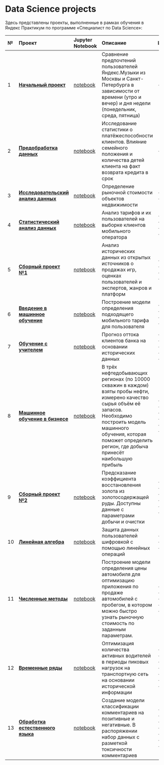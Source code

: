 # Data Science projects

Здесь представлены проекты, выполненные в рамках обучения в Яндекс Практикум по программе «Специалист по Data Science»:

| № | **Проект** | **Jupyter Notebook** | **Описание** | **Инструменты** |  
|:--|:-----------|:---------------------|:-------------|:----------------|  
| 1 | [**Начальный проект**](https://github.com/egoRRyabinin/my_projects/blob/abb17a1120beaa6f0983c311e5b6ece6b534ada1/01.%20%D0%9D%D0%B0%D1%87%D0%B0%D0%BB%D1%8C%D0%BD%D1%8B%D0%B9%20%D0%BF%D1%80%D0%BE%D0%B5%D0%BA%D1%82/big_cities_music.ipynb) | [notebook](https://nbviewer.org/github/egoRRyabinin/my_projects/blob/6d677b3727d5da3c6b74aa7dbae5b87a073106cb/01.%20%D0%9D%D0%B0%D1%87%D0%B0%D0%BB%D1%8C%D0%BD%D1%8B%D0%B9%20%D0%BF%D1%80%D0%BE%D0%B5%D0%BA%D1%82/big_cities_music.ipynb) | Сравнение предпочтений пользователей Яндекс.Музыки из Москвы и Санкт-Петербурга в зависимости от времени (утро и вечер) и дня недели (понедельник, среда, пятница) | - pandas<br> |
| 2 | [**Предобработка данных**](https://github.com/egoRRyabinin/my_projects/blob/cf8714bcb13df4a416b91d9093d3cbd19c1380ba/02.%20%D0%9F%D1%80%D0%B5%D0%B4%D0%BE%D0%B1%D1%80%D0%B0%D0%B1%D0%BE%D1%82%D0%BA%D0%B0%20%D0%B4%D0%B0%D0%BD%D0%BD%D1%8B%D1%85/borrowers_reliability.ipynb) | [notebook](https://nbviewer.org/github/egoRRyabinin/my_projects/blob/cf8714bcb13df4a416b91d9093d3cbd19c1380ba/02.%20%D0%9F%D1%80%D0%B5%D0%B4%D0%BE%D0%B1%D1%80%D0%B0%D0%B1%D0%BE%D1%82%D0%BA%D0%B0%20%D0%B4%D0%B0%D0%BD%D0%BD%D1%8B%D1%85/borrowers_reliability.ipynb) | Исследование статистики о платёжеспособности клиентов. Влияние семейного положения и количества детей клиента на факт возврата кредита в срок | - pandas<br> |
| 3 | [**Исследовательский анализ данных**](https://github.com/egoRRyabinin/my_projects/blob/18297395d1d1da3216af78024ad946b7c3508e89/03.%20%D0%98%D1%81%D1%81%D0%BB%D0%B5%D0%B4%D0%BE%D0%B2%D0%B0%D1%82%D0%B5%D0%BB%D1%8C%D1%81%D0%BA%D0%B8%D0%B9%20%D0%B0%D0%BD%D0%B0%D0%BB%D0%B8%D0%B7%20%D0%B4%D0%B0%D0%BD%D0%BD%D1%8B%D1%85/real_estate_research.ipynb) | [notebook](https://nbviewer.org/github/egoRRyabinin/my_projects/blob/76ac5ef5eb9b7242d0396d86044c5f6802a9a207/03.%20%D0%98%D1%81%D1%81%D0%BB%D0%B5%D0%B4%D0%BE%D0%B2%D0%B0%D1%82%D0%B5%D0%BB%D1%8C%D1%81%D0%BA%D0%B8%D0%B9%20%D0%B0%D0%BD%D0%B0%D0%BB%D0%B8%D0%B7%20%D0%B4%D0%B0%D0%BD%D0%BD%D1%8B%D1%85/real_estate_research.ipynb) | Определение рыночной стоимости объектов недвижимости | - pandas<br>- matplotlib |  
| 4 | [**Статистический анализ данных**](https://github.com/egoRRyabinin/my_projects/blob/46737b04addab7d2dbe05c786e18849f988b75f7/04.%20%D0%A1%D1%82%D0%B0%D1%82%D0%B8%D1%81%D1%82%D0%B8%D1%87%D0%B5%D1%81%D0%BA%D0%B8%D0%B9%20%D0%B0%D0%BD%D0%B0%D0%BB%D0%B8%D0%B7%20%D0%B4%D0%B0%D0%BD%D0%BD%D1%8B%D1%85/mobile_network.ipynb) | [notebook](https://nbviewer.org/github/egoRRyabinin/my_projects/blob/46737b04addab7d2dbe05c786e18849f988b75f7/04.%20%D0%A1%D1%82%D0%B0%D1%82%D0%B8%D1%81%D1%82%D0%B8%D1%87%D0%B5%D1%81%D0%BA%D0%B8%D0%B9%20%D0%B0%D0%BD%D0%B0%D0%BB%D0%B8%D0%B7%20%D0%B4%D0%B0%D0%BD%D0%BD%D1%8B%D1%85/mobile_network.ipynb) | Анализ тарифов и их пользователей на выборке клиентов мобильного оператора | - pandas<br>- scipy<br>- matplotlib<br>- seaborn<br> |  
| 5 | [**Сборный проект №1**](https://github.com/egoRRyabinin/my_projects/blob/02cf625eee4707b3e6fd54587e7665f73b59d4db/05.%20%D0%A1%D0%B1%D0%BE%D1%80%D0%BD%D1%8B%D0%B9%20%D0%BF%D1%80%D0%BE%D0%B5%D0%BA%D1%82%20%E2%84%961/videogames_research.ipynb) | [notebook](https://nbviewer.org/github/egoRRyabinin/my_projects/blob/02cf625eee4707b3e6fd54587e7665f73b59d4db/05.%20%D0%A1%D0%B1%D0%BE%D1%80%D0%BD%D1%8B%D0%B9%20%D0%BF%D1%80%D0%BE%D0%B5%D0%BA%D1%82%20%E2%84%961/videogames_research.ipynb) | Анализ исторических данных из открытых источников о продажах игр, оценках пользователей и экспертов, жанров и платформ | - pandas<br>- numpy<br>- matplotlib<br>- seaborn<br> |  
| 6 | [**Введение в машинное обучение**](https://github.com/egoRRyabinin/my_projects/blob/7dc06154069e8536a1539c25d85f2706fb06ac32/06.%20%D0%92%D0%B2%D0%B5%D0%B4%D0%B5%D0%BD%D0%B8%D0%B5%20%D0%B2%20%D0%BC%D0%B0%D1%88%D0%B8%D0%BD%D0%BD%D0%BE%D0%B5%20%D0%BE%D0%B1%D1%83%D1%87%D0%B5%D0%BD%D0%B8%D0%B5/tariff_recomendation.ipynb) | [notebook](https://nbviewer.org/github/egoRRyabinin/my_projects/blob/7dc06154069e8536a1539c25d85f2706fb06ac32/06.%20%D0%92%D0%B2%D0%B5%D0%B4%D0%B5%D0%BD%D0%B8%D0%B5%20%D0%B2%20%D0%BC%D0%B0%D1%88%D0%B8%D0%BD%D0%BD%D0%BE%D0%B5%20%D0%BE%D0%B1%D1%83%D1%87%D0%B5%D0%BD%D0%B8%D0%B5/tariff_recomendation.ipynb) | Построение модели определения подходящего мобильного тарифа для пользователя | - pandas<br>- numpy<br>- sklearn<br>- matplotlib<br> |  
| 7 | [**Обучение с учителем**](https://github.com/egoRRyabinin/my_projects/blob/148094d117f279b6011a05f8b627c1805e26356a/07.%20%D0%9E%D0%B1%D1%83%D1%87%D0%B5%D0%BD%D0%B8%D0%B5%20%D1%81%20%D1%83%D1%87%D0%B8%D1%82%D0%B5%D0%BB%D0%B5%D0%BC/customer_churn.ipynb) | [notebook](https://nbviewer.org/github/egoRRyabinin/my_projects/blob/148094d117f279b6011a05f8b627c1805e26356a/07.%20%D0%9E%D0%B1%D1%83%D1%87%D0%B5%D0%BD%D0%B8%D0%B5%20%D1%81%20%D1%83%D1%87%D0%B8%D1%82%D0%B5%D0%BB%D0%B5%D0%BC/customer_churn.ipynb) | Прогноз оттока клиентов банка на основании исторических данных | - pandas<br>- numpy<br>- sklearn<br>- matplotlib<br>- seaborn |  
| 8 | [**Машинное обучение в бизнесе**](https://github.com/egoRRyabinin/my_projects/blob/9c4482715eba5ff370488f3865c43df348c62861/08.%20%D0%9C%D0%B0%D1%88%D0%B8%D0%BD%D0%BD%D0%BE%D0%B5%20%D0%BE%D0%B1%D1%83%D1%87%D0%B5%D0%BD%D0%B8%D0%B5%20%D0%B2%20%D0%B1%D0%B8%D0%B7%D0%BD%D0%B5%D1%81%D0%B5/well_location.ipynb) | [notebook](https://nbviewer.org/github/egoRRyabinin/my_projects/blob/9c4482715eba5ff370488f3865c43df348c62861/08.%20%D0%9C%D0%B0%D1%88%D0%B8%D0%BD%D0%BD%D0%BE%D0%B5%20%D0%BE%D0%B1%D1%83%D1%87%D0%B5%D0%BD%D0%B8%D0%B5%20%D0%B2%20%D0%B1%D0%B8%D0%B7%D0%BD%D0%B5%D1%81%D0%B5/well_location.ipynb) | В трёх нефтедобывающих регионах (по 10000 скважин в каждом) взяты пробы нефти, измерено качество сырья объём её запасов. Необходимо построить модель машинного обучения, которая поможет определить регион, где добыча принесёт наибольшую прибыль | - pandas<br>- numpy<br>- sklearn<br>- scipy<br>- matplotlib<br>- seaborn |  
| 9 | [**Сборный проект №2**](https://github.com/egoRRyabinin/my_projects/blob/50b62b967c8f48e88b42995d1bba12927897ac96/09.%20%D0%A1%D0%B1%D0%BE%D1%80%D0%BD%D1%8B%D0%B9%20%D0%BF%D1%80%D0%BE%D0%B5%D0%BA%D1%82%20%E2%84%962/gold_recovery.ipynb) | [notebook](https://nbviewer.org/github/egoRRyabinin/my_projects/blob/50b62b967c8f48e88b42995d1bba12927897ac96/09.%20%D0%A1%D0%B1%D0%BE%D1%80%D0%BD%D1%8B%D0%B9%20%D0%BF%D1%80%D0%BE%D0%B5%D0%BA%D1%82%20%E2%84%962/gold_recovery.ipynb) | Предсказание коэффициента восстановления золота из золотосодержащей руды. Доступны данные с параметрами добычи и очистки | - pandas<br>- numpy<br>- scipy<br>- sklearn<br>- matplotlib<br>- seaborn |  
| 10 | [**Линейная алгебра**](https://github.com/egoRRyabinin/my_projects/blob/cc6bca9cbcdc74260d1cf45103ed2e3cd8e1597d/10.%20%D0%9B%D0%B8%D0%BD%D0%B5%D0%B9%D0%BD%D0%B0%D1%8F%20%D0%B0%D0%BB%D0%B3%D0%B5%D0%B1%D1%80%D0%B0/personal_data_protection.ipynb) | [notebook](https://nbviewer.org/github/egoRRyabinin/my_projects/blob/cc6bca9cbcdc74260d1cf45103ed2e3cd8e1597d/10.%20%D0%9B%D0%B8%D0%BD%D0%B5%D0%B9%D0%BD%D0%B0%D1%8F%20%D0%B0%D0%BB%D0%B3%D0%B5%D0%B1%D1%80%D0%B0/personal_data_protection.ipynb) | Защита данных пользователей шифровкой с помощью линейных операций | - pandas<br>- numpy<br>- sklearn<br> | 
| 11 | [**Численные методы**](https://github.com/egoRRyabinin/my_projects/blob/dac6ef770f6a374fb041cb540f74fc05c93e5927/11.%20%D0%A7%D0%B8%D1%81%D0%BB%D0%B5%D0%BD%D0%BD%D1%8B%D0%B5%20%D0%BC%D0%B5%D1%82%D0%BE%D0%B4%D1%8B/car_price.ipynb) | [notebook](https://nbviewer.org/github/egoRRyabinin/my_projects/blob/dac6ef770f6a374fb041cb540f74fc05c93e5927/11.%20%D0%A7%D0%B8%D1%81%D0%BB%D0%B5%D0%BD%D0%BD%D1%8B%D0%B5%20%D0%BC%D0%B5%D1%82%D0%BE%D0%B4%D1%8B/car_price.ipynb) | Построение модели определения цены автомобиля для оптимизацию приложения по продаже автомобилей с пробегом, в котором можно быстро узнать рыночную стоимость по заданным параметрам. | - pandas<br>- numpy<br>- sklearn<br>- lightgbm<br>- catboost |  
| 12 | [**Временные ряды**](https://github.com/egoRRyabinin/my_projects/blob/2d0990ac35e996323df2a32f086cb8532183ba8e/12.%20%D0%92%D1%80%D0%B5%D0%BC%D0%B5%D0%BD%D0%BD%D1%8B%D0%B5%20%D1%80%D1%8F%D0%B4%D1%8B/taxi_orders.ipynb) | [notebook](https://nbviewer.org/github/egoRRyabinin/my_projects/blob/2d0990ac35e996323df2a32f086cb8532183ba8e/12.%20%D0%92%D1%80%D0%B5%D0%BC%D0%B5%D0%BD%D0%BD%D1%8B%D0%B5%20%D1%80%D1%8F%D0%B4%D1%8B/taxi_orders.ipynb) | Оптимизация количества активных водителей в периоды пиковых нагрузок на транспортную сеть на основании исторической информации | - pandas<br>- numpy<br>- sklearn<br>- statsmodels<br>- matplotlib<br>- catboost<br>- lightgbm |  
| 13 | [**Обработка естественного языка**](https://github.com/egoRRyabinin/my_projects/blob/bd8e13160116b3f93d5da64c3d8652189e85f168/13.%20%D0%9E%D0%B1%D1%80%D0%B0%D0%B1%D0%BE%D1%82%D0%BA%D0%B0%20%D0%B5%D1%81%D1%82%D0%B5%D1%81%D1%82%D0%B2%D0%B5%D0%BD%D0%BD%D0%BE%D0%B3%D0%BE%20%D1%8F%D0%B7%D1%8B%D0%BA%D0%B0/wikishop.ipynb) | [notebook](https://nbviewer.org/github/egoRRyabinin/my_projects/blob/bd8e13160116b3f93d5da64c3d8652189e85f168/13.%20%D0%9E%D0%B1%D1%80%D0%B0%D0%B1%D0%BE%D1%82%D0%BA%D0%B0%20%D0%B5%D1%81%D1%82%D0%B5%D1%81%D1%82%D0%B2%D0%B5%D0%BD%D0%BD%D0%BE%D0%B3%D0%BE%20%D1%8F%D0%B7%D1%8B%D0%BA%D0%B0/wikishop.ipynb) | Создание модели классификации комментариев на позитивные и негативные. В распоряжении набор данных с разметкой токсичности комментариев | - pandas<br>- numpy<br>- sklearn<br>- nltk<br>- torch<br>- transformers<br>- lightgbm |   
